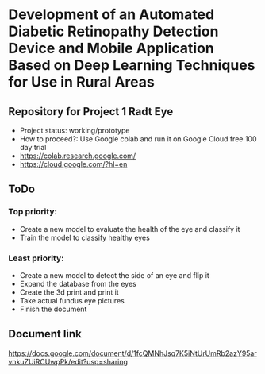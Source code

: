 # Development of an Automated Diabetic Retinopathy Detection Device and Mobile Application Based on Deep Learning Techniques for Use in Rural Areas 

## Repository for Project 1 Radt Eye

* Project status: working/prototype
* How to proceed?: Use Google colab and run it on Google Cloud free 100 day trial
* https://colab.research.google.com/
* https://cloud.google.com/?hl=en

## ToDo
### Top priority:
* Create a new model to evaluate the health of the eye and classify it
* Train the model to classify healthy eyes

### Least priority:
* Create a new model to detect the side of an eye and flip it
* Expand the database from the eyes
* Create the 3d print and print it
* Take actual fundus eye pictures
* Finish the document

## Document link
https://docs.google.com/document/d/1fcQMNhJsq7K5iNtUrUmRb2azY95arvnkuZUiRCUwpPk/edit?usp=sharing

